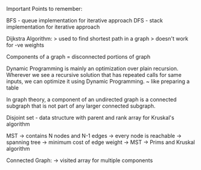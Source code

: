 Important Points to remember:

BFS - queue implementation for iterative approach
DFS - stack implementation for iterative approach

Dijkstra Algorithm: 
	> used to find shortest path in a graph
	> doesn't work for -ve weights
	
Components of a graph = disconnected portions of graph

Dynamic Programming is mainly an optimization over plain recursion. Wherever we see a recursive solution that has repeated calls for same inputs, we can optimize it using Dynamic Programming. 
~ like preparing a table

In graph theory, a component of an undirected graph is a connected subgraph that is not part of any larger connected subgraph.

Disjoint set - data structure with parent and rank array for Kruskal's algorithm

MST 
-> contains N nodes and N-1 edges
-> every node is reachable -> spanning tree
-> minimum cost of edge weight -> MST
-> Prims and Kruskal algorithm

Connected Graph:
-> visited array for multiple components


